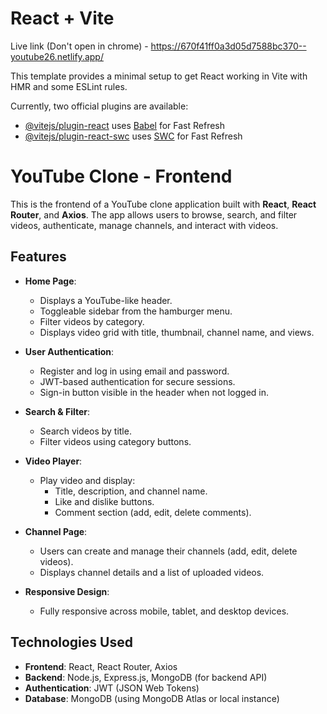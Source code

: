 # React + Vite

Live link (Don't open in chrome) - https://670f41ff0a3d05d7588bc370--youtube26.netlify.app/


This template provides a minimal setup to get React working in Vite with HMR and some ESLint rules.

Currently, two official plugins are available:

- [@vitejs/plugin-react](https://github.com/vitejs/vite-plugin-react/blob/main/packages/plugin-react/README.md) uses [Babel](https://babeljs.io/) for Fast Refresh
- [@vitejs/plugin-react-swc](https://github.com/vitejs/vite-plugin-react-swc) uses [SWC](https://swc.rs/) for Fast Refresh

# YouTube Clone - Frontend

This is the frontend of a YouTube clone application built with **React**, **React Router**, and **Axios**. The app allows users to browse, search, and filter videos, authenticate, manage channels, and interact with videos.


## Features

- **Home Page**:
  - Displays a YouTube-like header.
  - Toggleable sidebar from the hamburger menu.
  - Filter videos by category.
  - Displays video grid with title, thumbnail, channel name, and views.

- **User Authentication**:
  - Register and log in using email and password.
  - JWT-based authentication for secure sessions.
  - Sign-in button visible in the header when not logged in.

- **Search & Filter**:
  - Search videos by title.
  - Filter videos using category buttons.

- **Video Player**:
  - Play video and display:
    - Title, description, and channel name.
    - Like and dislike buttons.
    - Comment section (add, edit, delete comments).

- **Channel Page**:
  - Users can create and manage their channels (add, edit, delete videos).
  - Displays channel details and a list of uploaded videos.

- **Responsive Design**:
  - Fully responsive across mobile, tablet, and desktop devices.

## Technologies Used

- **Frontend**: React, React Router, Axios
- **Backend**: Node.js, Express.js, MongoDB (for backend API)
- **Authentication**: JWT (JSON Web Tokens)
- **Database**: MongoDB (using MongoDB Atlas or local instance)


